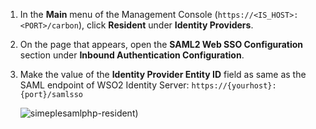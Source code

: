 1.	In the **Main** menu of the Management Console (`https://<IS_HOST>:<PORT>/carbon`), click **Resident** under **Identity Providers**.

2.	On the page that appears, open the **SAML2 Web SSO Configuration** section under **Inbound Authentication Configuration**.
    
3.	Make the value of the **Identity Provider Entity ID** field as same as the SAML endpoint of WSO2 Identity Server: `https://{yourhost}:{port}/samlsso`		
	
	![simeplesamlphp-resident](../../../../assets/img/fragments/simplesamlphp-resident.png))